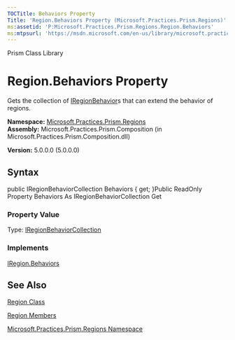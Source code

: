 ```yaml
---
TOCTitle: Behaviors Property
Title: 'Region.Behaviors Property (Microsoft.Practices.Prism.Regions)'
ms:assetid: 'P:Microsoft.Practices.Prism.Regions.Region.Behaviors'
ms:mtpsurl: 'https://msdn.microsoft.com/en-us/library/microsoft.practices.prism.regions.region.behaviors(v=pandp.50)'
---
```


Prism Class Library

Region.Behaviors Property
=============================

Gets the collection of [IRegionBehavior](https://msdn.microsoft.com/library/microsoft.practices.prism.regions.iregionbehavior)s that can extend the behavior of regions.

**Namespace:** [Microsoft.Practices.Prism.Regions](https://msdn.microsoft.com/library/microsoft.practices.prism.regions)
**Assembly:** Microsoft.Practices.Prism.Composition (in Microsoft.Practices.Prism.Composition.dll)

**Version:** 5.0.0.0 (5.0.0.0)

## Syntax


public IRegionBehaviorCollection Behaviors { get; }Public ReadOnly Property Behaviors As IRegionBehaviorCollection Get
### Property Value

Type: [IRegionBehaviorCollection](https://msdn.microsoft.com/library/microsoft.practices.prism.regions.iregionbehaviorcollection)
### Implements

[IRegion.Behaviors](https://msdn.microsoft.com/library/microsoft.practices.prism.regions.iregion.behaviors)

See Also
--------


[Region Class](https://msdn.microsoft.com/library/microsoft.practices.prism.regions.region)

[Region Members](https://msdn.microsoft.com/allmembers.t:microsoft.practices.prism.regions.region)

[Microsoft.Practices.Prism.Regions Namespace](https://msdn.microsoft.com/library/microsoft.practices.prism.regions)
